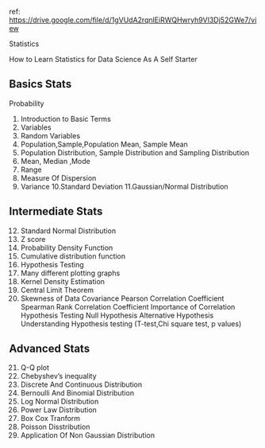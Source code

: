 ref: https://drive.google.com/file/d/1gVUdA2rqnlEiRWQHwryh9VI3Dj52GWe7/view

Statistics

How to Learn Statistics for Data Science As A Self Starter

Basics Stats
--------------------------------
Probability
1. Introduction to Basic Terms
2. Variables
3. Random Variables
4. Population,Sample,Population Mean,
   Sample Mean
5. Population Distribution, Sample Distribution 
   and Sampling Distribution
6. Mean, Median ,Mode
7. Range
8. Measure Of Dispersion
9. Variance
10.Standard Deviation
11.Gaussian/Normal Distribution

Intermediate Stats
--------------------------------------

12. Standard Normal Distribution
13. Z score
14. Probability Density Function
15. Cumulative distribution function
16. Hypothesis Testing
17. Many different plotting graphs
18. Kernel Density Estimation
19. Central Limit Theorem
20. Skewness of Data
    Covariance 
    Pearson Correlation Coefficient
    Spearman Rank Correlation Coefficient
    Importance of Correlation
    Hypothesis Testing
    Null Hypothesis 
    Alternative Hypothesis
    Understanding Hypothesis testing
    (T-test,Chi square test, p values)

Advanced Stats
-------------------------------------
21. Q-Q plot
22. Chebyshev’s inequality
23. Discrete And Continuous Distribution
24. Bernoulli And Binomial Distribution
25. Log Normal Distribution
26. Power Law Distribution
27. Box Cox Tranform
28. Poisson Disstribution
29. Application Of Non Gaussian Distribution
